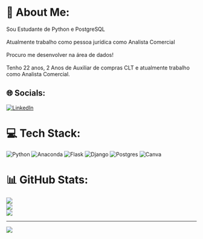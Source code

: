 # 💫 About Me:
Sou Estudante de Python e PostgreSQL<br><br>Atualmente trabalho como pessoa jurídica como Analista Comercial<br><br>Procuro me desenvolver na área de dados!<br><br>Tenho 22 anos, 2 Anos de Auxiliar de compras CLT e atualmente trabalho como Analista Comercial.


## 🌐 Socials:
[![LinkedIn](https://img.shields.io/badge/LinkedIn-%230077B5.svg?logo=linkedin&logoColor=white)](https://linkedin.com/in/https://www.linkedin.com/in/gabriel-brasil-29598a190/) 

# 💻 Tech Stack:
![Python](https://img.shields.io/badge/python-3670A0?style=for-the-badge&logo=python&logoColor=ffdd54) ![Anaconda](https://img.shields.io/badge/Anaconda-%2344A833.svg?style=for-the-badge&logo=anaconda&logoColor=white) ![Flask](https://img.shields.io/badge/flask-%23000.svg?style=for-the-badge&logo=flask&logoColor=white) ![Django](https://img.shields.io/badge/django-%23092E20.svg?style=for-the-badge&logo=django&logoColor=white) ![Postgres](https://img.shields.io/badge/postgres-%23316192.svg?style=for-the-badge&logo=postgresql&logoColor=white) ![Canva](https://img.shields.io/badge/Canva-%2300C4CC.svg?style=for-the-badge&logo=Canva&logoColor=white)
# 📊 GitHub Stats:
![](https://github-readme-stats.vercel.app/api?username=DEVGabrielBrasilPY&theme=default&hide_border=false&include_all_commits=false&count_private=false)<br/>
![](https://github-readme-streak-stats.herokuapp.com/?user=DEVGabrielBrasilPY&theme=default&hide_border=false)<br/>
![](https://github-readme-stats.vercel.app/api/top-langs/?username=DEVGabrielBrasilPY&theme=default&hide_border=false&include_all_commits=false&count_private=false&layout=compact)

---
[![](https://visitcount.itsvg.in/api?id=DEVGabrielBrasilPY&icon=0&color=0)](https://visitcount.itsvg.in)

<!-- Proudly created with GPRM ( https://gprm.itsvg.in ) -->
